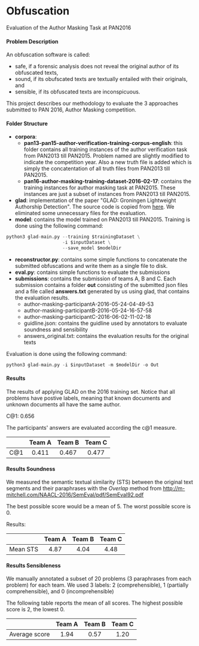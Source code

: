 # Obfuscation
Evaluation of the Author Masking Task at PAN2016

#### Problem Description
An obfuscation software is called:
* safe, if a forensic analysis does not reveal the original author of its obfuscated texts,
* sound, if its obufscated texts are textually entailed with their originals, and
* sensible, if its obfuscated texts are inconspicuous.

This project describes our methodology to evaluate the 3 approaches submitted to PAN 2016, Author Masking competition.

#### Folder Structure
* **corpora**:
    * **pan13-pan15-author-verification-training-corpus-english**: this folder contains all training instances of the author verification task from PAN2013 till PAN2015. Problem named are slightly modified to indicate the competition year. Also a new truth file is added which is simply the concatentation of all truth files from PAN2013 till PAN2015.
    * **pan16-author-masking-training-dataset-2016-02-17**: contains the training instances for author masking task at PAN2015. These instances are just a subset of instances from PAN2013 till PAN2015.
* **glad**: implementation of the paper "GLAD: Groningen Lightweight Authorship Detection". The source code is copied from [here](https://github.com/pan-webis-de/glad). We eliminated some unnecessary files for the evaluation.
* **model**: contains the model trained on PAN2013 till PAN2015. Training is done using the following command:
```python
python3 glad-main.py --training $trainingDataset \
                     -i $inputDataset \
                     --save_model $modelDir
```
* **reconstructor.py**: contains some simple functions to concatenate the submitted obfuscations and write them as a single file to disk.
* **eval.py**: contains simple functions to evaluate the submissions
* **submissions**: contains the submission of teams A, B and C. Each submission contains a folder **out** consisting of the submitted json files and a file called **answers.txt** generated by us using glad, that contains the evaluation results.
    * author-masking-participantA-2016-05-24-04-49-53
    * author-masking-participantB-2016-05-24-16-57-58
    * author-masking-participantC-2016-06-02-11-02-18
    * guidline.json: contains the guidline used by annotators to evaluate soundness and sensibility
    * answers_original.txt: contains the evaluation results for the original texts

Evaluation is done using the following command:
```python
python3 glad-main.py -i $inputDataset -m $modelDir -o Out
```
#### Results
The results of applying GLAD on the 2016 training set. Notice that all problems
have postive labels, meaning that known documents and unknown documents all have
the same author.

C@1: 0.656

The participants' answers are evaluated according the c@1 measure.

|     | Team A | Team B | Team C |
|:---:|:------:|:------:|:------:|
| C@1 |  0.411 |  0.467 |  0.477 |

#### Results Soundness
We measured the semantic textual similarity (STS) between the original text segments and their paraphrases with the *Overlap* method from http://m-mitchell.com/NAACL-2016/SemEval/pdf/SemEval92.pdf

The best possible score would be a mean of 5. The worst possible score is 0.

Results:

|          | Team A | Team B | Team C |
|----------|:--------:|:--------:|:--------:|
| Mean STS | 4.87   | 4.04   | 4.48   |

#### Results Sensibleness
We manually annotated a subset of 20 problems (3 paraphrases from each problem) for each team. We used 3 labels: 2 (comprehensible), 1 (partially comprehensible), and 0 (incomprehensible)

The following table reports the mean of all scores. The highest possible score is 2, the lowest 0.


|          | Team A | Team B | Team C |
|----------|:--------:|:--------:|:--------:|
| Average score | 1.94   | 0.57   | 1.20   |
